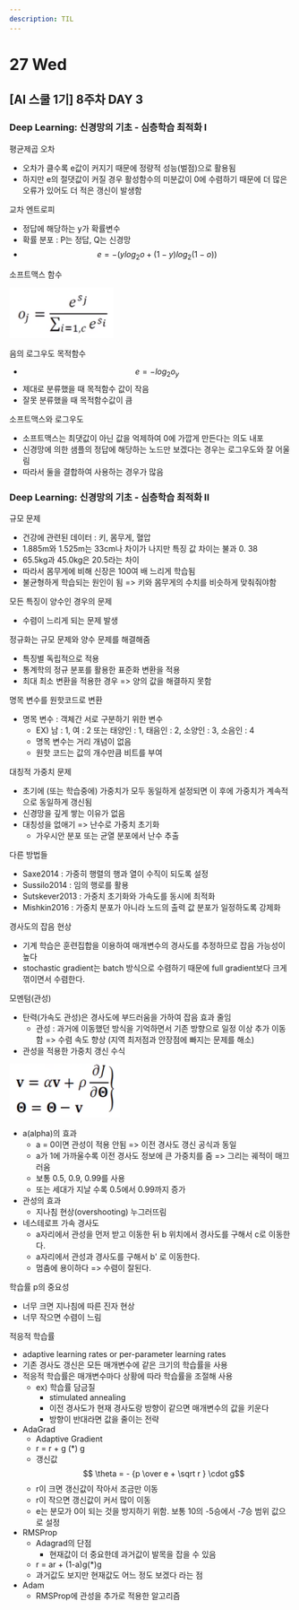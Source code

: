 ```yaml
---
description: TIL
---
```


# 27 Wed

## \[AI 스쿨 1기\] 8주차 DAY 3

### Deep Learning: 신경망의 기초 - 심층학습 최적화 I

평균제곱 오차

* 오차가 클수록 e값이 커지기 때문에 정량적 성능\(벌점\)으로 활용됨
* 하지만 e의 절댓값이 커질 경우 활성함수의 미분값이 0에 수렴하기 때문에 더 많은 오류가 있어도 더 적은 갱신이 발생함

교차 엔트로피

* 정답에 해당하는 y가 확률변수
* 확률 분포 : P는 정답, Q는 신경망
* $$ e = -(ylog_2 o + (1-y) log_2(1-o)) $$

소프트맥스 함수

![](../../.gitbook/assets/image%20%2847%29.png)

음의 로그우도 목적함수

* $$ e = -log_2 o_y $$
* 제대로 분류했을 때 목적함수 값이 작음
* 잘못 분류했을 때 목적함수값이 큼

소프트맥스와 로그우도

* 소프트맥스는 최댓값이 아닌 값을 억제하여 0에 가깝게 만든다는 의도 내포
* 신경망에 의한 샘플의 정답에 해당하는 노드만 보겠다는 경우는 로그우도와 잘 어울림
* 따라서 둘을 결합하여 사용하는 경우가 많음





### Deep Learning: 신경망의 기초 - 심층학습 최적화 II

규모 문제

* 건강에 관련된 데이터 : 키, 몸무게, 혈압
* 1.885m와 1.525m는 33cm나 차이가 나지만 특징 값 차이는 불과 0. 38
* 65.5kg과 45.0kg은 20.5라는 차이
* 따라서 몸무게에 비해 신장은 100여 배 느리게 학습됨
* 불균형하게 학습되는 원인이 됨 =&gt; 키와 몸무게의 수치를 비슷하게 맞춰줘야함

모든 특징이 양수인 경우의 문제

* 수렴이 느리게 되는 문제 발생

정규화는 규모 문제와 양수 문제를 해결해줌

* 특징별 독립적으로 적용
* 통계학의 정규 분포를 활용한 표준화 변환을 적용
* 최대 최소 변환을 적용한 경우 =&gt; 양의 값을 해결하지 못함

명목 변수를 원핫코드로 변환

* 명목 변수 : 객체간 서로 구분하기 위한 변수
  * EX\) 남 : 1, 여 : 2 또는 태양인 : 1, 태음인 : 2, 소양인 : 3, 소음인 : 4
  * 명목 변수는 거리 개념이 없음
  * 원핫 코드는 값의 개수만큼 비트를 부여

대칭적 가중치 문제

* 초기에 \(또는 학습중에\) 가중치가 모두 동일하게 설정되면 이 후에 가중치가 계속적으로 동일하게 갱신됨
* 신경망을 깊게 쌓는 이유가 없음
* 대칭성을 없애기 =&gt; 난수로 가중치 초기화
  * 가우시안 분포 또는 균열 분포에서 난수 추출

다른 방법들

* Saxe2014 : 가중히 행렬의 행과 열이 수직이 되도록 설정
* Sussilo2014 : 임의 행로를 활용
* Sutskever2013 : 가중치 초기화와 가속도를 동시에 최적화
* Mishkin2016 : 가중치 분포가 아니라 노드의 출력 값 분포가 일정하도록 강제화

경사도의 잡음 현상

* 기계 학습은 훈련집합을 이용하여 매개변수의 경사도를 추정하므로 잡음 가능성이 높다
* stochastic gradient는 batch 방식으로 수렴하기 때문에 full gradient보다 크게 꺾이면서 수렴한다.

모멘텀\(관성\)

* 탄력\(가속도 관성\)은 경사도에 부드러움을 가하여 잡음 효과 줄임
  * 관성 : 과거에 이동했던 방식을 기억하면서 기존 방향으로 일정 이상 추가 이동함 =&gt; 수렴 속도 향상 \(지역 최저점과 안장점에 빠지는 문제를 해소\)
* 관성을 적용한 가중치 갱신 수식

![](../../.gitbook/assets/image%20%2835%29.png)

* a\(alpha\)의 효과
  * a = 0이면 관성이 적용 안됨 =&gt; 이전 경사도 갱신 공식과 동일
  * a가 1에 가까울수록 이전 경사도 정보에 큰 가중치를 줌 =&gt; 그리는 궤적이 매끄러움
  * 보통 0.5, 0.9, 0.99를 사용
  * 또는 세대가 지날 수록 0.5에서 0.99까지 증가
* 관성의 효과
  * 지나침 현상\(overshooting\) 누그러뜨림
* 네스테로프 가속 경사도
  * a자리에서 관성을 먼저 받고 이동한 뒤 b 위치에서 경사도를 구해서 c로 이동한다.
  * a자리에서 관성과 경사도를 구해서 b' 로 이동한다.
  * 멈춤에 용이하다 =&gt; 수렴이 잘된다.

학습률 p의 중요성

* 너무 크면 지나침에 따른 진자 현상
* 너무 작으면 수렴이 느림

적응적 학습률

* adaptive learning rates or per-parameter learning rates
* 기존 경사도 갱신은 모든 매개변수에 같은 크기의 학습률을 사용
* 적응적 학습률은 매개변수마다 상황에 따라 학습률을 조절해 사용
  * ex\) 학습률 담금질
    * stimulated annealing
    * 이전 경사도가 현재 경사도랑 방향이 같으면 매개변수의 값을 키운다
    * 방향이 반대라면 값을 줄이는 전략
* AdaGrad
  * Adaptive Gradient
  * r = r + g \(\*\) g
  * 갱신값 $$ \theta = - {p \over e + \sqrt r } \cdot g$$
  * r이 크면 갱신값이 작아서 조금만 이동
  * r이 작으면 갱신값이 커서 많이 이동
  * e는 분모가 0이 되는 것을 방지하기 위함. 보통 10의 -5승에서 -7승 범위 값으로 설정
* RMSProp
  * Adagrad의 단점
    * 현재값이 더 중요한데 과거값이 발목을 잡을 수 있음
  * r = ar + \(1-a\)g\(\*\)g
  * 과거값도 보지만 현재값도 어느 정도 보겠다 라는 점
* Adam
  * RMSProp에 관성을 추가로 적용한 알고리즘




